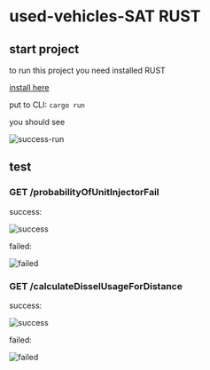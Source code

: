 # used-vehicles-SAT RUST

## start project

to run this project you need installed RUST

[install here](https://www.rust-lang.org/tools/install)

put to CLI: ```cargo run```

you should see 

![success-run](https://img001.prntscr.com/file/img001/0KoRKmq4QoCKjv2wKgGZdQ.png)

## test

### GET /probabilityOfUnitInjectorFail

success:

![success](https://img001.prntscr.com/file/img001/U-wh7qieSJiVO7aPnb__Kw.png)

failed:

![failed](https://img001.prntscr.com/file/img001/GV6xKIxxSl-EOP6wh-oEMA.png)

### GET /calculateDisselUsageForDistance

success:

![success](https://img001.prntscr.com/file/img001/ycWX3Q5QSjqRwZ1uME7k2Q.png)

failed:

![failed](https://img001.prntscr.com/file/img001/qkJ7bGS7RDKKKGnobJwlNw.png)
